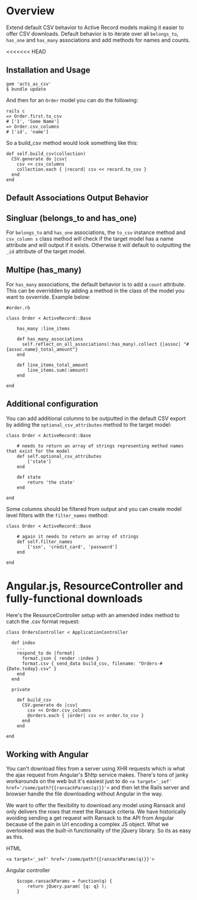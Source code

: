 # Overview

Extend default CSV behavior to Active Record models making it easier to offer CSV downloads.  Default behavior is to iterate over all ```belongs_to```, ```has_one``` and ```has_many``` associations and add methods for names and counts.

<<<<<<< HEAD

## Installation and Usage

```
gem 'acts_as_csv'
$ bundle update
```

And then for an ```Order``` model you can do the following:

```
rails c
=> Order.first.to_csv
# ['1', 'Some Name']
=> Order.csv_columns
# ['id', 'name']
```

So a build_csv method would look something like this:

```
def self.build_csv(collection)
  CSV.generate do |csv|
    csv << csv_columns
    collection.each { |record| csv << record.to_csv }
  end
end
```

## Default Associations Output Behavior

## Singluar (belongs_to and has_one)

For ```belongs_to``` and ```has_one``` associations, the ```to_csv``` instance method and ```csv_column s``` class method will check if the target model has a name attribute and will output if it exists. Otherwise it will default to outputting the ```_id``` attribute of the target model.

## Multipe (has_many)

For ```has_many``` associations, the default behavior is to add a ```count``` attribute.  This can be overridden by adding a method in the class of the model you want to ovverride.  Example below:

```
#order.rb

class Order < ActiveRecord::Base

	has_many :line_items

    def has_many_associations
      self.reflect_on_all_associations(:has_many).collect {|assoc| "#{assoc.name}_total_amount"}
    end

    def line_items_total_amount
    	line_items.sum(:amount)
    end

end

```

## Additional configuration

You can add additional columns to be outputted in the default CSV export by adding the ```optional_csv_attributes``` method to the target model:
```
class Order < ActiveRecord::Base

	# needs to return an array of strings representing method names that exist for the model
	def self.optional_csv_attributes
		['state']
	end

	def state
		return 'the state'
	end

end
```

Some columns should be filtered from output and you can create model level filters with the ```filter_names``` method:

```
class Order < ActiveRecord::Base
	
	# again it needs to return an array of strings 
	def self.filter_names
		['ssn', 'credit_card', 'password']
	end

end
```

# Angular.js, ResourceController and fully-functional downloads

Here's the ResourceController setup with an amended index method to catch the .csv format request:

```
class OrdersController < ApplicationController

  def index
    ...
    respond_to do |format|
      format.json { render :index }
      format.csv { send_data build_csv, filename: "Orders-#{Date.today}.csv" }
    end
  end

  private

    def build_csv
      CSV.generate do |csv|
        csv << Order.csv_columns
        @orders.each { |order| csv << order.to_csv }
      end
    end

end
```

## Working with Angular

You can't download files from a server using XHR requests which is what the ajax request from Angular's $http service makes.  There's tons of janky workarounds on the web but it's easiest just to do ```<a target='_sef' href='/some/path?{{ransackParams(q)}}'>``` and then let the Rails server and browser handle the file downloading without Angular in the way.

We want to offer the flexibility to download any model using Ransack and only delivers the rows that meet the Ransack criteria.  We have historically avoiding sending a get request with Ransack to the API from Angular because of the pain in Url encoding a complex JS object.  What we overlooked was the built-in functionality of the jQuery library.  So its as easy as this.

HTML
```
<a target='_sef' href='/some/path?{{ransackParams(q)}}'>
```

Angular controller
```
    $scope.ransackParams = function(q) {
        return jQuery.param( {q: q} );
    }
```



